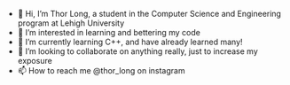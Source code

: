 - 👋 Hi, I’m Thor Long, a student in the Computer Science and Engineering program at Lehigh University
- 👀 I’m interested in learning and bettering my code
- 🌱 I’m currently learning C++, and have already learned many!
- 💞️ I’m looking to collaborate on anything really, just to increase my exposure
- 📫 How to reach me @thor_long on instagram

<!---
alphaturtle17/alphaturtle17 is a ✨ special ✨ repository because its `README.md` (this file) appears on your GitHub profile.
You can click the Preview link to take a look at your changes.
--->
